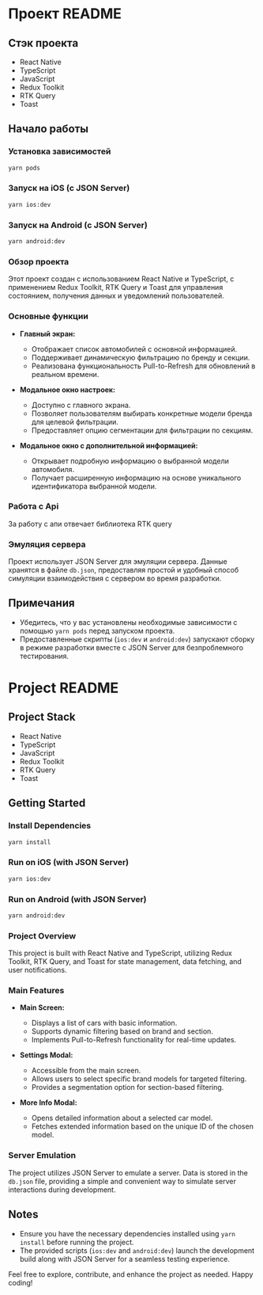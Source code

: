 # Проект README

## Стэк проекта

- React Native
- TypeScript
- JavaScript
- Redux Toolkit
- RTK Query
- Toast

## Начало работы

### Установка зависимостей

```bash
yarn pods
```

### Запуск на iOS (с JSON Server)

```bash
yarn ios:dev
```

### Запуск на Android (с JSON Server)

```bash
yarn android:dev
```

### Обзор проекта

Этот проект создан с использованием React Native и TypeScript, с применением Redux Toolkit, RTK Query и Toast для управления состоянием, получения данных и уведомлений пользователей.

### Основные функции

- **Главный экран:**

  - Отображает список автомобилей с основной информацией.
  - Поддерживает динамическую фильтрацию по бренду и секции.
  - Реализована функциональность Pull-to-Refresh для обновлений в реальном времени.

- **Модальное окно настроек:**

  - Доступно с главного экрана.
  - Позволяет пользователям выбирать конкретные модели бренда для целевой фильтрации.
  - Предоставляет опцию сегментации для фильтрации по секциям.

- **Модальное окно с дополнительной информацией:**
  - Открывает подробную информацию о выбранной модели автомобиля.
  - Получает расширенную информацию на основе уникального идентификатора выбранной модели.

### Работа с Api

За работу с апи отвечает библиотека RTK query

### Эмуляция сервера

Проект использует JSON Server для эмуляции сервера. Данные хранятся в файле `db.json`, предоставляя простой и удобный способ симуляции взаимодействия с сервером во время разработки.

## Примечания

- Убедитесь, что у вас установлены необходимые зависимости с помощью `yarn pods` перед запуском проекта.
- Предоставленные скрипты (`ios:dev` и `android:dev`) запускают сборку в режиме разработки вместе с JSON Server для безпроблемного тестирования.

# Project README

## Project Stack

- React Native
- TypeScript
- JavaScript
- Redux Toolkit
- RTK Query
- Toast

## Getting Started

### Install Dependencies

```bash
yarn install
```

### Run on iOS (with JSON Server)

```bash
yarn ios:dev
```

### Run on Android (with JSON Server)

```bash
yarn android:dev
```

### Project Overview

This project is built with React Native and TypeScript, utilizing Redux Toolkit, RTK Query, and Toast for state management, data fetching, and user notifications.

### Main Features

- **Main Screen:**

  - Displays a list of cars with basic information.
  - Supports dynamic filtering based on brand and section.
  - Implements Pull-to-Refresh functionality for real-time updates.

- **Settings Modal:**

  - Accessible from the main screen.
  - Allows users to select specific brand models for targeted filtering.
  - Provides a segmentation option for section-based filtering.

- **More Info Modal:**
  - Opens detailed information about a selected car model.
  - Fetches extended information based on the unique ID of the chosen model.

### Server Emulation

The project utilizes JSON Server to emulate a server. Data is stored in the `db.json` file, providing a simple and convenient way to simulate server interactions during development.

## Notes

- Ensure you have the necessary dependencies installed using `yarn install` before running the project.
- The provided scripts (`ios:dev` and `android:dev`) launch the development build along with JSON Server for a seamless testing experience.

Feel free to explore, contribute, and enhance the project as needed. Happy coding!

